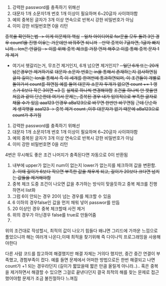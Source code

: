 1. 강력한 password를 충족하기 위해선
2. 대문자 1개 소문자1개 번호 1개 이상이 필요하며 6~20글자 사이여야함
3.  예외 중복된 글자가 3개 이상 연속으로 반복시 강한 비밀번호가 아님
4.  이미 강한 비밀번호면 0을 리턴


~~중복을 확인하는법 -> 이게 이문제의 핵심~~
~~- 일차 아이디어로 for문을 모두 돌려 3인 경우 count1을 진행 이유는 가운데만 바꿔주면 되니까~~
~~- 만약 중복이 7글자면, 1글자 빠지니까... len은 안걸림 -> 이를 위해 중복 체크를 가장 먼저 해주고 이를 통해 중복 문자 1개 제거~~
- 여기서 헷갈리는거, 무조건 제거인지, 6개 넘으면 제거인지?
~~- 일단 6개 또는 20개 넘은경우만 제거하기로~~
~~대문자 소문자 번호는 in을 통해서 존재하는지 검사하면됨~~
~~글자 길이는 len을 통해서 즉 이 세개를 한꺼번에 통과하면되며, 이 조건들이 개별로 돌아가서 count를 하면됨 예를 들어 대문자 소문자 두개가 없으면 count += 1 랭스가 6보다 작은 3이면 +3 등~~
~~실제로 하나씩 변경해야함~~
~~조건을 하나씩 만 봣을땐 처음과 같이 단순한데 여기서 문제는, 중복된 경우 내가 임의적으로 부족한 글자로 채울 수가 있음 aaa123 인경우 aBa123으로 바꾸면 한번만 바꾸면됨~~
~~근데 단순하게 생각햇을~~
~~aaa123 -> 중복 제거 count ,이후 대문자가 없기 때문에 aBa123으로 count가 추가됨~~ 


1. 강력한 password를 충족하기 위해선
2. 대문자 1개 소문자1개 번호 1개 이상이 필요하며 6~20글자 사이여야함
3.  예외 중복된 글자가 3개 이상 연속으로 반복시 강한 비밀번호가 아님
4.  이미 강한 비밀번호면 0을 리턴

4번은 무시해도 좋은 조건 나머지가 충족된다면 자동으로 0이 반환됨
1. 내부에 upper가 없는지 num이 없는지 lower가 없는지를 체크하여 값을 변환함.
~~2. 이때 길이가 6보다 작으면 부족한 값을 채우게 되고, 길이가 20보다 크다면 넘치는 값들을 제거해야함~~
3. 중복 체크 도중 조건이 나오면 값을  추가하는 방식이 맞을듯하고 중복 체크를 진행하면서 list화
4. 그럼 6이 안되는 경우 20이 넘는 경우를 체크할 수 있음
5. 6 이하의 경우false인 값을 먼저 채워 넣어 passwor를 만듬
6. 20 이상인 경우 중복 체크할때 사전 제거
6. 위의 경우가 아닌경우 false를 true로 만들어줌
7. 

위의 조건대로 작성할시, 최적의 값이 나오기 힘들다 왜냐면 그리드에 가까운 느낌으로 풀었으니까
해는 여러개 나온다,이때 최적을 찾기위해 즉 다이나믹 프로그래밍을 사용해야한다​

다른 사람 코드를 참고하여 해결했지만 해결 자체는 거의다 했지만, 중간 중간 연결이 부족했고, 경험부족이 컸다.
예를 들면 문제에서 어떠한 방법으로든 한번 해결되고 나면 count가 +1 되는 경우라던지 (길이가 짧았을때 짧은 만큼 올릴게 아니라..).. 혹은 중복을 제거하면서 해결할 수 있으면 그걸로 끝낸다던지
결국 최적의 해를 찾는 문제로 접근했어야함 문제가 조금 불친절하다 느껴짐 
